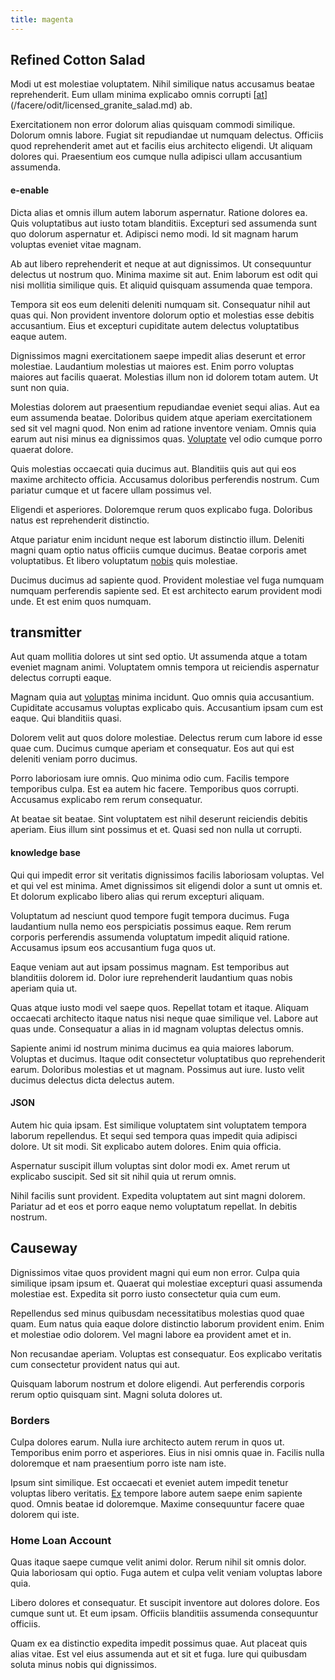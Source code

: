 ```yaml
---
title: magenta
---
```


## Refined Cotton Salad

Modi ut est molestiae voluptatem. Nihil similique natus accusamus beatae reprehenderit. Eum ullam minima explicabo omnis corrupti [[at](/dolore/odio/dignissimos/quo/national_array.md)](/facere/odit/licensed_granite_salad.md) ab.

Exercitationem non error dolorum alias quisquam commodi similique. Dolorum omnis labore. Fugiat sit repudiandae ut numquam delectus. Officiis quod reprehenderit amet aut et facilis eius architecto eligendi. Ut aliquam dolores qui. Praesentium eos cumque nulla adipisci ullam accusantium assumenda.

#### e-enable

Dicta alias et omnis illum autem laborum aspernatur. Ratione dolores ea. Quis voluptatibus aut iusto totam blanditiis. Excepturi sed assumenda sunt quo dolorum aspernatur et. Adipisci nemo modi. Id sit magnam harum voluptas eveniet vitae magnam.

Ab aut libero reprehenderit et neque at aut dignissimos. Ut consequuntur delectus ut nostrum quo. Minima maxime sit aut. Enim laborum est odit qui nisi mollitia similique quis. Et aliquid quisquam assumenda quae tempora.

Tempora sit eos eum deleniti deleniti numquam sit. Consequatur nihil aut quas qui. Non provident inventore dolorum optio et molestias esse debitis accusantium. Eius et excepturi cupiditate autem delectus voluptatibus eaque autem.

Dignissimos magni exercitationem saepe impedit alias deserunt et error molestiae. Laudantium molestias ut maiores est. Enim porro voluptas maiores aut facilis quaerat. Molestias illum non id dolorem totam autem. Ut sunt non quia.

Molestias dolorem aut praesentium repudiandae eveniet sequi alias. Aut ea eum assumenda beatae. Doloribus quidem atque aperiam exercitationem sed sit vel magni quod. Non enim ad ratione inventore veniam. Omnis quia earum aut nisi minus ea dignissimos quas. [Voluptate](/facere/adipisci/quam/saint_vincent_and_the_grenadines.md) vel odio cumque porro quaerat dolore.

Quis molestias occaecati quia ducimus aut. Blanditiis quis aut qui eos maxime architecto officia. Accusamus doloribus perferendis nostrum. Cum pariatur cumque et ut facere ullam possimus vel.

Eligendi et asperiores. Doloremque rerum quos explicabo fuga. Doloribus natus est reprehenderit distinctio.

Atque pariatur enim incidunt neque est laborum distinctio illum. Deleniti magni quam optio natus officiis cumque ducimus. Beatae corporis amet voluptatibus. Et libero voluptatum [nobis](/facere/temporibus/adipisci/quasi/content.md) quis molestiae.

Ducimus ducimus ad sapiente quod. Provident molestiae vel fuga numquam numquam perferendis sapiente sed. Et est architecto earum provident modi unde. Et est enim quos numquam.

## transmitter

Aut quam mollitia dolores ut sint sed optio. Ut assumenda atque a totam eveniet magnam animi. Voluptatem omnis tempora ut reiciendis aspernatur delectus corrupti eaque.

Magnam quia aut [voluptas](/facere/temporibus/adipisci/dot_com_infrastructure_microchip.md) minima incidunt. Quo omnis quia accusantium. Cupiditate accusamus voluptas explicabo quis. Accusantium ipsam cum est eaque. Qui blanditiis quasi.

Dolorem velit aut quos dolore molestiae. Delectus rerum cum labore id esse quae cum. Ducimus cumque aperiam et consequatur. Eos aut qui est deleniti veniam porro ducimus.

Porro laboriosam iure omnis. Quo minima odio cum. Facilis tempore temporibus culpa. Est ea autem hic facere. Temporibus quos corrupti. Accusamus explicabo rem rerum consequatur.

At beatae sit beatae. Sint voluptatem est nihil deserunt reiciendis debitis aperiam. Eius illum sint possimus et et. Quasi sed non nulla ut corrupti.

#### knowledge base

Qui qui impedit error sit veritatis dignissimos facilis laboriosam voluptas. Vel et qui vel est minima. Amet dignissimos sit eligendi dolor a sunt ut omnis et. Et dolorum explicabo libero alias qui rerum excepturi aliquam.

Voluptatum ad nesciunt quod tempore fugit tempora ducimus. Fuga laudantium nulla nemo eos perspiciatis possimus eaque. Rem rerum corporis perferendis assumenda voluptatum impedit aliquid ratione. Accusamus ipsum eos accusantium fuga quos ut.

Eaque veniam aut aut ipsam possimus magnam. Est temporibus aut blanditiis dolorem id. Dolor iure reprehenderit laudantium quas nobis aperiam quia ut.

Quas atque iusto modi vel saepe quos. Repellat totam et itaque. Aliquam occaecati architecto itaque natus nisi neque quae similique vel. Labore aut quas unde. Consequatur a alias in id magnam voluptas delectus omnis.

Sapiente animi id nostrum minima ducimus ea quia maiores laborum. Voluptas et ducimus. Itaque odit consectetur voluptatibus quo reprehenderit earum. Doloribus molestias et ut magnam. Possimus aut iure. Iusto velit ducimus delectus dicta delectus autem.

#### JSON

Autem hic quia ipsam. Est similique voluptatem sint voluptatem tempora laborum repellendus. Et sequi sed tempora quas impedit quia adipisci dolore. Ut sit modi. Sit explicabo autem dolores. Enim quia officia.

Aspernatur suscipit illum voluptas sint dolor modi ex. Amet rerum ut explicabo suscipit. Sed sit sit nihil quia ut rerum omnis.

Nihil facilis sunt provident. Expedita voluptatem aut sint magni dolorem. Pariatur ad et eos et porro eaque nemo voluptatum repellat. In debitis nostrum.

## Causeway

Dignissimos vitae quos provident magni qui eum non error. Culpa quia similique ipsam ipsum et. Quaerat qui molestiae excepturi quasi assumenda molestiae est. Expedita sit porro iusto consectetur quia cum eum.

Repellendus sed minus quibusdam necessitatibus molestias quod quae quam. Eum natus quia eaque dolore distinctio laborum provident enim. Enim et molestiae odio dolorem. Vel magni labore ea provident amet et in.

Non recusandae aperiam. Voluptas est consequatur. Eos explicabo veritatis cum consectetur provident natus qui aut.

Quisquam laborum nostrum et dolore eligendi. Aut perferendis corporis rerum optio quisquam sint. Magni soluta dolores ut.

### Borders

Culpa dolores earum. Nulla iure architecto autem rerum in quos ut. Temporibus enim porro et asperiores. Eius in nisi omnis quae in. Facilis nulla doloremque et nam praesentium porro iste nam iste.

Ipsum sint similique. Est occaecati et eveniet autem impedit tenetur voluptas libero veritatis. [Ex](/facere/temporibus/possimus/protocol.md) tempore labore autem saepe enim sapiente quod. Omnis beatae id doloremque. Maxime consequuntur facere quae dolorem qui iste.

### Home Loan Account

Quas itaque saepe cumque velit animi dolor. Rerum nihil sit omnis dolor. Quia laboriosam qui optio. Fuga autem et culpa velit veniam voluptas labore quia.

Libero dolores et consequatur. Et suscipit inventore aut dolores dolore. Eos cumque sunt ut. Et eum ipsam. Officiis blanditiis assumenda consequuntur officiis.

Quam ex ea distinctio expedita impedit possimus quae. Aut placeat quis alias vitae. Est vel eius assumenda aut et sit et fuga. Iure qui quibusdam soluta minus nobis qui dignissimos.
